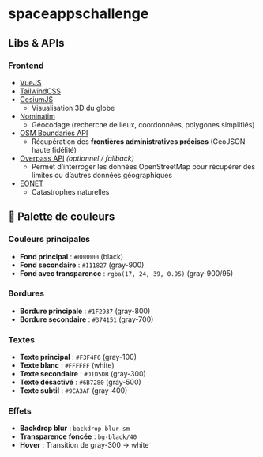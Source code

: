 # spaceappschallenge

## Libs & APIs

### Frontend
- [VueJS](https://vuejs.org/)
- [TailwindCSS](https://tailwindcss.com/)
- [CesiumJS](https://cesium.com/learn/cesiumjs-learn/)  
  - Visualisation 3D du globe
- [Nominatim](https://nominatim.org/)  
  - Géocodage (recherche de lieux, coordonnées, polygones simplifiés)
- [OSM Boundaries API](https://osm-boundaries.com/)  
  - Récupération des **frontières administratives précises** (GeoJSON haute fidélité)
- [Overpass API](https://overpass-api.de/) *(optionnel / fallback)*     
  - Permet d’interroger les données OpenStreetMap pour récupérer des limites ou d’autres données géographiques
- [EONET](https://eonet.gsfc.nasa.gov/)
  - Catastrophes naturelles


## 🎨 Palette de couleurs

### Couleurs principales
- **Fond principal** : `#000000` (black)
- **Fond secondaire** : `#111827` (gray-900)
- **Fond avec transparence** : `rgba(17, 24, 39, 0.95)` (gray-900/95)

### Bordures
- **Bordure principale** : `#1F2937` (gray-800)
- **Bordure secondaire** : `#374151` (gray-700)

### Textes
- **Texte principal** : `#F3F4F6` (gray-100)
- **Texte blanc** : `#FFFFFF` (white)
- **Texte secondaire** : `#D1D5DB` (gray-300)
- **Texte désactivé** : `#6B7280` (gray-500)
- **Texte subtil** : `#9CA3AF` (gray-400)

### Effets
- **Backdrop blur** : `backdrop-blur-sm`
- **Transparence foncée** : `bg-black/40`
- **Hover** : Transition de gray-300 → white
